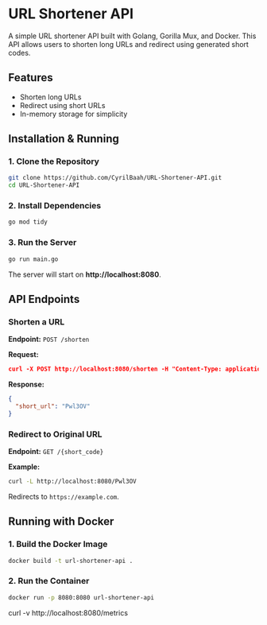 # URL Shortener API

A simple URL shortener API built with Golang, Gorilla Mux, and Docker. This API allows users to shorten long URLs and redirect using generated short codes.

##  Features
- Shorten long URLs
- Redirect using short URLs
- In-memory storage for simplicity


##  Installation & Running

### 1. Clone the Repository
```bash
git clone https://github.com/CyrilBaah/URL-Shortener-API.git
cd URL-Shortener-API
```

### 2. Install Dependencies
```bash
go mod tidy
```

### 3. Run the Server
```bash
go run main.go
```

The server will start on **http://localhost:8080**.

##  API Endpoints

### Shorten a URL
**Endpoint:** `POST /shorten`

**Request:**
```json
curl -X POST http://localhost:8080/shorten -H "Content-Type: application/json" -d '{"url": "https://example.com"}'
```

**Response:**
```json
{
  "short_url": "Pwl3OV"
}
```

### Redirect to Original URL
**Endpoint:** `GET /{short_code}`

**Example:**
```bash
curl -L http://localhost:8080/Pwl3OV
```
Redirects to `https://example.com`.

## Running with Docker

### 1. Build the Docker Image
```bash
docker build -t url-shortener-api .
```

### 2. Run the Container
```bash
docker run -p 8080:8080 url-shortener-api
```



curl -v http://localhost:8080/metrics
